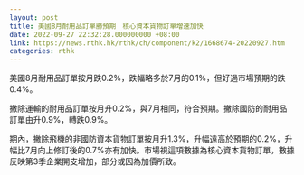 ```yaml
---
layout: post
title: 美國8月耐用品訂單勝預期　核心資本貨物訂單增速加快
date: 2022-09-27 22:32:28.000000000 +08:00
link: https://news.rthk.hk/rthk/ch/component/k2/1668674-20220927.htm
categories: rthk
---
```


美國8月耐用品訂單按月跌0.2%，跌幅略多於7月的0.1%，但好過市場預期的跌0.4%。

撇除運輸的耐用品訂單按月升0.2%，與7月相同，符合預期。撇除國防的耐用品訂單由升0.9%，轉跌0.9%。

期內，撇除飛機的非國防資本貨物訂單按月升1.3%，升幅遠高於預期的0.2%，升幅比7月向上修訂後的0.7%亦有加快。市場視這項數據為核心資本貨物訂單，數據反映第3季企業開支增加，部分或因為加價所致。
